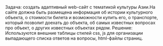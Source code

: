 Задача: создать адаптивный web-сайт с тематикой культуры Азии.На сайте должна быть размещена информация об истории культурного объекта,
о стоимости билета и возможности купить его, о транспорте, который позволит доехать до объекта, об самых известных вопросах про объект,
о других известных объектах рядом.
Решение:
Используются внешние таблицы стилей css, js для организации выпадающего списка ответов на вопросы, html-файлы страниц.
